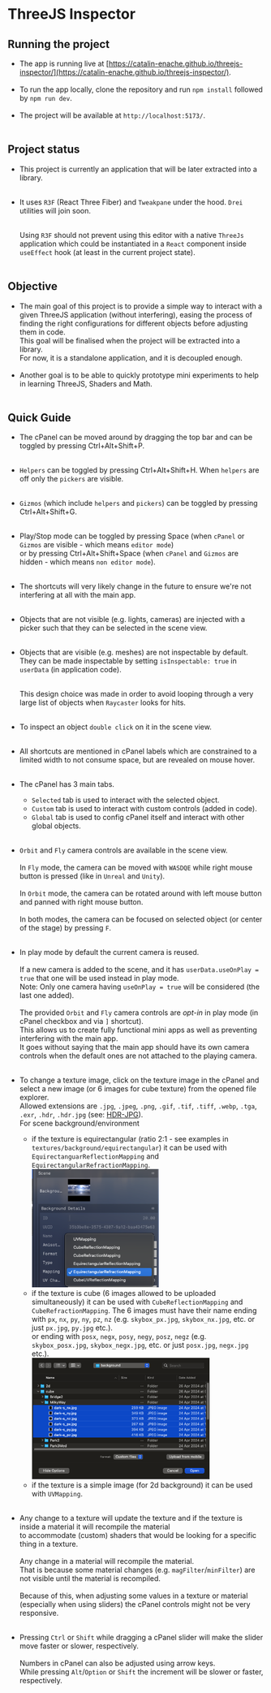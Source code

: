 # ThreeJS Inspector

## Running the project

- The app is running live at [https://catalin-enache.github.io/threejs-inspector/](https://catalin-enache.github.io/threejs-inspector/).
  <br /><br />
- To run the app locally, clone the repository and run `npm install` followed by `npm run dev`.
  <br /><br />
- The project will be available at `http://localhost:5173/`.
  <br /><br />


## Project status

- This project is currently an application that will be later extracted into a library.
  <br /><br />
- It uses `R3F` (React Three Fiber) and `Tweakpane` under the hood. `Drei` utilities will join soon.
  <br /><br />

  Using `R3F` should not prevent using this editor with a native `ThreeJs` application
  which could be instantiated in a `React` component inside `useEffect` hook (at least in the current project state).
  <br /><br />

## Objective

- The main goal of this project is to provide a simple way to interact with a given ThreeJS application (without interfering),
  easing the process of finding the right configurations for different objects before adjusting them in code.  
  This goal will be finalised when the project will be extracted into a library.  
  For now, it is a standalone application, and it is decoupled enough.
  <br /><br />
- Another goal is to be able to quickly prototype mini experiments to help in learning ThreeJS, Shaders and Math.
  <br /><br />

## Quick Guide

- The cPanel can be moved around by dragging the top bar and can be toggled by pressing Ctrl+Alt+Shift+P.
  <br /><br />

- `Helpers` can be toggled by pressing Ctrl+Alt+Shift+H. When `helpers` are off only the `pickers` are visible.
  <br /><br />

- `Gizmos` (which include `helpers` and `pickers`) can be toggled by pressing Ctrl+Alt+Shift+G.
  <br /><br />

- Play/Stop mode can be toggled by pressing Space (when `cPanel` or `Gizmos` are visible - which means `editor mode`)  
  or by pressing Ctrl+Alt+Shift+Space (when `cPanel` and `Gizmos` are hidden - which means `non editor mode`).
  <br /><br />

- The shortcuts will very likely change in the future to ensure we're not interfering at all with the main app.
  <br /><br />

- Objects that are not visible (e.g. lights, cameras) are injected with a picker such that they can be selected in the scene view.
  <br /><br />

- Objects that are visible (e.g. meshes) are not inspectable by default. They can be made inspectable by setting `isInspectable: true` in `userData` (in application code).
  <br /><br />

  This design choice was made in order to avoid looping through a very large list of objects when `Raycaster` looks for hits.
  <br /><br />

- To inspect an object `double click` on it in the scene view.
  <br /><br />

- All shortcuts are mentioned in cPanel labels which are constrained to a limited width to not consume space, but are revealed on mouse hover.
  <br /><br />

- The cPanel has 3 main tabs.
    - `Selected` tab is used to interact with the selected object.
    - `Custom` tab is used to interact with custom controls (added in code).
    - `Global` tab is used to config cPanel itself and interact with other global objects.
      <br /><br />

- `Orbit` and `Fly` camera controls are available in the scene view.
  <br /><br />
  In `Fly` mode, the camera can be moved with `WASDQE` while right mouse button is pressed (like in `Unreal` and `Unity`).
  <br /><br />
  In `Orbit` mode, the camera can be rotated around with left mouse button and panned with right mouse button.
  <br /><br />
  In both modes, the camera can be focused on selected object (or center of the stage) by pressing `F`.
  <br /><br />

- In play mode by default the current camera is reused.
  <br /><br />
  If a new camera is added to the scene, and it has `userData.useOnPlay = true` that one will be used instead in play mode.  
  Note: Only one camera having `useOnPlay = true` will be considered (the last one added).
  <br /><br />
  The provided `Orbit` and `Fly` camera controls are _opt-in_ in play mode (in cPanel checkbox and via `]` shortcut).  
  This allows us to create fully functional mini apps as well as preventing interfering with the main app.  
  It goes without saying that the main app should have its own camera controls when the default ones are not attached to the playing camera.
  <br /><br />

- To change a texture image, click on the texture image in the cPanel and select a new image (or 6 images for cube texture) from the opened file explorer.  
  Allowed extensions are `.jpg`, `.jpeg`, `.png`, `.gif`, `.tif`, `.tiff`, `.webp`, `.tga`, `.exr`, `.hdr`, `.hdr.jpg` (see: <a href="https://github.com/MONOGRID/gainmap-js/" target="_blank">HDR-JPG</a>).  
  For scene background/environment
  - if the texture is equirectangular (ratio 2:1 - see examples in `textures/background/equirectangular`) it can be used with `EquirectanguarReflectionMapping` and `EquirectangularRefractionMapping`.  
    <img src="public/textures/docs/texture_mapping.png" width="250" />
  - if the texture is cube (6 images allowed to be uploaded simultaneously) it can be used with `CubeReflectionMapping` and `CubeRefractionMapping`.
    The 6 images must have their name ending with `px`, `nx`, `py`, `ny`, `pz`, `nz` (e.g. `skybox_px.jpg`, `skybox_nx.jpg`, etc. or just `px.jpg`, `py.jpg` etc.).  
    or ending with `posx`, `negx`, `posy`, `negy`, `posz`, `negz` (e.g. `skybox_posx.jpg`, `skybox_negx.jpg`, etc. or just `posx.jpg`, `negx.jpg` etc.).  
    <img src="public/textures/docs/multi_img_upload.png" width="350" />
  - if the texture is a simple image (for 2d background) it can be used with `UVMapping`.
  <br /><br />

- Any change to a texture will update the texture and if the texture is inside a material it will recompile the material  
  to accommodate (custom) shaders that would be looking for a specific thing in a texture.
  <br /><br />
  Any change in a material will recompile the material.  
  That is because some material changes (e.g. `magFilter`/`minFilter`) are not visible until the material is recompiled.
  <br /><br />
  Because of this, when adjusting some values in a texture or material (especially when using sliders) the cPanel controls might not be very responsive.
  <br /><br />

- Pressing `Ctrl` or `Shift` while dragging a cPanel slider will make the slider move faster or slower, respectively.
  <br /><br />
  Numbers in cPanel can also be adjusted using arrow keys.  
  While pressing `Alt`/`Option` or `Shift` the increment will be slower or faster, respectively.